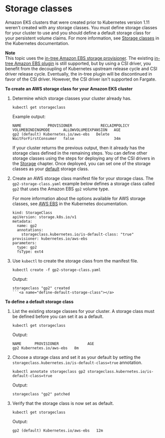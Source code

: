 # Storage classes<a name="storage-classes"></a>

Amazon EKS clusters that were created prior to Kubernetes version 1\.11 weren't created with any storage classes\. You must define storage classes for your cluster to use and you should define a default storage class for your persistent volume claims\. For more information, see [Storage classes](https://kubernetes.io/docs/concepts/storage/storage-classes) in the Kubernetes documentation\.

**Note**  
This topic uses the [in\-tree Amazon EBS storage provisioner](https://kubernetes.io/docs/concepts/storage/volumes/#awselasticblockstore)\.  The existing [in\-tree Amazon EBS plugin](https://kubernetes.io/docs/concepts/storage/volumes/#awselasticblockstore) is still supported, but by using a CSI driver, you benefit from the decoupling of Kubernetes upstream release cycle and CSI driver release cycle\. Eventually, the in\-tree plugin will be discontinued in favor of the CSI driver\. However, the CSI driver isn't supported on Fargate\.

**To create an AWS storage class for your Amazon EKS cluster**

1. Determine which storage classes your cluster already has\.

   ```
   kubectl get storageclass
   ```

   Example output:

   ```
   NAME            PROVISIONER             RECLAIMPOLICY   VOLUMEBINDINGMODE      ALLOWVOLUMEEXPANSION   AGE
   gp2 (default) Kubernetes.io/aws-ebs   Delete          WaitForFirstConsumer   false                  34m
   ```

   If your cluster returns the previous output, then it already has the storage class defined in the remaining steps\. You can define other storage classes using the steps for deploying any of the CSI drivers in the [Storage](storage.md) chapter\. Once deployed, you can set one of the storage classes as your [default](#define-default-storage-class) storage class\.

1. Create an AWS storage class manifest file for your storage class\. The `gp2-storage-class.yaml` example below defines a storage class called `gp2` that uses the Amazon EBS `gp2` volume type\.

   For more information about the options available for AWS storage classes, see [AWS EBS](https://kubernetes.io/docs/concepts/storage/storage-classes/#aws-ebs) in the Kubernetes documentation\.

   ```
   kind: StorageClass
   apiVersion: storage.k8s.io/v1
   metadata:
     name: gp2
     annotations:
       storageclass.kubernetes.io/is-default-class: "true"
   provisioner: kubernetes.io/aws-ebs
   parameters:
     type: gp2
     fsType: ext4
   ```

1. Use  `kubectl`  to create the storage class from the manifest file\.

   ```
   kubectl create -f gp2-storage-class.yaml
   ```

   Output:

   ```
   storageclass "gp2" created
   ```<a name="define-default-storage-class"></a>

**To define a default storage class**

1. List the existing storage classes for your cluster\. A storage class must be defined before you can set it as a default\.

   ```
   kubectl get storageclass
   ```

   Output:

   ```
   NAME      PROVISIONER             AGE
   gp2 Kubernetes.io/aws-ebs   8m
   ```

1. Choose a storage class and set it as your default by setting the `storageclass.kubernetes.io/is-default-class=true` annotation\.

   ```
   kubectl annotate storageclass gp2 storageclass.kubernetes.io/is-default-class=true
   ```

   Output:

   ```
   storageclass "gp2" patched
   ```

1. Verify that the storage class is now set as default\.

   ```
   kubectl get storageclass
   ```

   Output:

   ```
   gp2 (default) Kubernetes.io/aws-ebs   12m
   ```